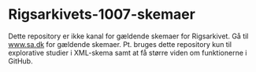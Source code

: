 # Rigsarkivets-1007-skemaer
Dette repository er ikke kanal for gældende skemaer for Rigsarkivet. Gå til www.sa.dk for gældende skemaer.
Pt. bruges dette repository kun til explorative studier i XML-skema samt at få større viden om funktionerne i GitHub.
